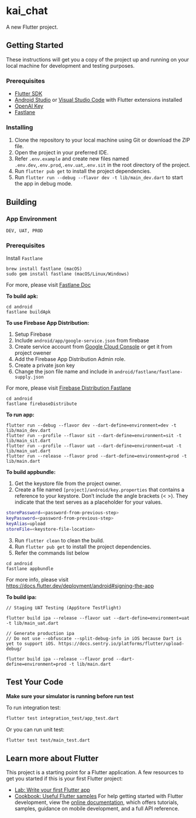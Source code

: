 # kai_chat

A new Flutter project.

## Getting Started
These instructions will get you a copy of the project up and running on your local machine for development and testing purposes.
### Prerequisites
- [Flutter SDK](https://flutter.dev/docs/get-started/install)
- [Android Studio](https://developer.android.com/studio) or [Visual Studio Code](https://code.visualstudio.com/) with Flutter extensions installed
- [OpenAI Key](https://platform.openai.com/api-keys)
- [Fastlane](https://docs.fastlane.tools/getting-started/android/setup/)
### Installing
1. Clone the repository to your local machine using Git or download the ZIP file.
2. Open the project in your preferred IDE.
3. Refer `.env.example` and create new files named `.env.dev`,`.env.prod`,`.env.uat`,`.env.sit` in the root directory of the project.
4. Run `flutter pub get` to install the project dependencies.
5. Run `flutter run --debug --flavor dev -t lib/main_dev.dart` to start the app in debug mode.

## Building

### App Environment
```
DEV, UAT, PROD
```
### Prerequisites
Install `Fastlane` 
```
brew install fastlane (macOS)
sudo gem install fastlane (macOS/Linux/Windows)
```
For more, please visit [Fastlane Doc](https://docs.fastlane.tools/getting-started/android/setup/)

**To build apk:**

```
cd android
fastlane buildApk
```

**To use Firebase App Distribution:**
1. Setup Firebase
1. Include `android/app/google-service.json` from firebase
3. Create service account from [Google Cloud Console](https://console.cloud.google.com/projectselector2/iam-admin/serviceaccounts) or get it from project owener
4. Add the Firebase App Distribution Admin role.
5. Create a private json key
6. Change the json file name and include in `android/fastlane/fastlane-supply.json`

For more, please visit [Firebase Distribution Fastlane](https://firebase.google.com/docs/app-distribution/android/distribute-fastlane)
```
cd android
fastlane firebaseDistribute
```

**To run app:**
```
flutter run --debug --flavor dev --dart-define=environment=dev -t lib/main_dev.dart
flutter run --profile --flavor sit --dart-define=environment=sit -t lib/main_sit.dart
flutter run --profile --flavor uat --dart-define=environment=uat -t lib/main_uat.dart
flutter run --release --flavor prod --dart-define=environment=prod -t lib/main.dart
```

**To build appbundle:**
1. Get the keystore file from the project owner.
2. Create a file named `[project]/android/key.properties` that contains a reference to your keystore. Don’t include the angle brackets (< >). They indicate that the text serves as a placeholder for your values.

```bash
storePassword=<password-from-previous-step>
keyPassword=<password-from-previous-step>
keyAlias=upload
storeFile=<keystore-file-location>
```

3. Run `flutter clean` to clean the build.
4. Run `flutter pub get` to install the project dependencies.
5. Refer the commands list below

```
cd android
fastlane appbundle
```

For more info, please visit https://docs.flutter.dev/deployment/android#signing-the-app

**To build ipa:**
```
// Staging UAT Testing (AppStore TestFlight)

flutter build ipa --release --flavor uat --dart-define=environment=uat -t lib/main_uat.dart

// Generate production ipa
// Do not use --obfuscate --split-debug-info in iOS because Dart is yet to support iOS. https://docs.sentry.io/platforms/flutter/upload-debug/

flutter build ipa --release --flavor prod --dart-define=environment=prod -t lib/main.dart
```

## Test Your Code
**Make sure your simulator is running before run test**

To run integration test:
```bash
flutter test integration_test/app_test.dart
```
Or you can run unit test:
```bash
flutter test test/main_test.dart
```

## Learn more about Flutter
This project is a starting point for a Flutter application.
A few resources to get you started if this is your first Flutter project:
- [Lab: Write your first Flutter app](https://docs.flutter.dev/get-started/codelab)
- [Cookbook: Useful Flutter samples](https://docs.flutter.dev/cookbook)
For help getting started with Flutter development, view the
[online documentation](https://docs.flutter.dev/), which offers tutorials,
samples, guidance on mobile development, and a full API reference.
